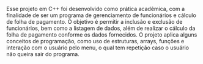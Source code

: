 Esse projeto em C++ foi desenvolvido como prática acadêmica, com a finalidade de ser um programa de gerenciamento de funcionários e cálculo de folha de pagamento. O objetivo é permitir a inclusão e exclusão de funcionários, bem como a listagem de dados, além de realizar o cálculo da folha de pagamento conforme os dados fornecidos. O projeto aplica alguns conceitos de programação, como uso de estruturas, arrays, funções e interação com o usuário pelo menu, o qual tem repetição caso o usuário não queira sair do programa.
